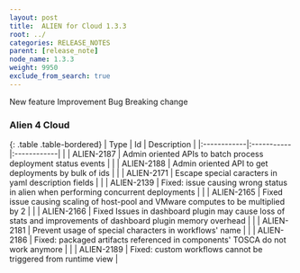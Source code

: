 ```yaml
---
layout: post
title:  ALIEN for Cloud 1.3.3
root: ../
categories: RELEASE_NOTES
parent: [release_note]
node_name: 1.3.3
weight: 9950
exclude_from_search: true
---
```





<i class="fa fa-plus text-success"></i> New feature <i class="fa fa-level-up text-primary"></i> Improvement  <i class="fa fa-bug text-danger"></i> Bug <i class="fa fa-exclamation-triangle text-warning"></i> Breaking change


### Alien 4 Cloud



  {: .table .table-bordered}
  | Type        | Id         | Description |
  |:------------|:-----------|:------------|
    |  <i class="fa fa-plus text-success"></i> | ALIEN-2187 | Admin oriented APIs to batch process deployment status events  |
    |  <i class="fa fa-plus text-success"></i> | ALIEN-2188 | Admin oriented API to get deployments by bulk of ids  |
      |  <i class="fa fa-level-up text-primary"></i> | ALIEN-2171 | Escape special caracters in yaml description fields  |
      |  <i class="fa fa-bug text-danger"></i> | ALIEN-2139 | Fixed: issue causing wrong status in alien when performing concurrent deployments  |
    |  <i class="fa fa-bug text-danger"></i> | ALIEN-2165 | Fixed issue causing scaling of host-pool and VMware computes to be multiplied by 2  |
    |  <i class="fa fa-bug text-danger"></i> | ALIEN-2166 | Fixed Issues in dashboard plugin may cause loss of stats and improvements of dashboard plugin memory overhead  |
    |  <i class="fa fa-bug text-danger"></i> | ALIEN-2181 | Prevent usage of special characters in workflows' name  |
    |  <i class="fa fa-bug text-danger"></i> | ALIEN-2186 | Fixed: packaged artifacts referenced in components' TOSCA do not work anymore  |
    |  <i class="fa fa-bug text-danger"></i> | ALIEN-2189 | Fixed: custom workflows cannot be triggered from runtime view  |
